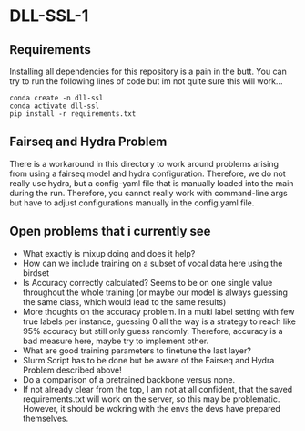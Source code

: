 # DLL-SSL-1

## Requirements
Installing all dependencies for this repository is a pain in the butt. You can try to run the following lines of code but im not quite sure this will work...

```
conda create -n dll-ssl
conda activate dll-ssl
pip install -r requirements.txt
```

## Fairseq and Hydra Problem
There is a workaround in this directory to work around problems arising from using a fairseq model and hydra configuration. Therefore, we do not really use hydra, but a config-yaml file that is manually loaded into the main during the run. Therefore, you cannot really work with command-line args but have to adjust configurations manually in the config.yaml file.

## Open problems that i currently see
- What exactly is mixup doing and does it help?
- How can we include training on a subset of vocal data here using the birdset
- Is Accuracy correctly calculated? Seems to be on one single value throughout the whole training (or maybe our model is always guessing the same class, which would lead to the same results)
- More thoughts on the accuracy problem. In a multi label setting with few true labels per instance, guessing 0 all the way is a strategy to reach like 95% accuracy but still only
guess randomly. Therefore, accuracy is a bad measure here, maybe try to implement other.
- What are good training parameters to finetune the last layer?
- Slurm Script has to be done but be aware of the Fairseq and Hydra Problem described above!
- Do a comparison of a pretrained backbone versus none.
- If not already clear from the top, I am not at all confident, that the saved requirements.txt will work on the server, so this may be problematic. However, it should be wokring with the envs the devs have prepared themselves.